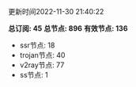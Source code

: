 更新时间2022-11-30 21:40:22

**总订阅: 45**
**总节点: 896**
**有效节点: 136**
- ssr节点: 18
- trojan节点: 40
- v2ray节点: 77
- ss节点: 1
